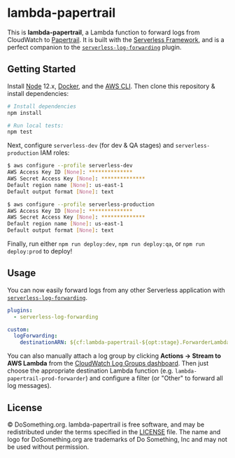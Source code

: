 # lambda-papertrail

This is **lambda-papertrail**, a Lambda function to forward logs from CloudWatch to [Papertrail](http://papertrailapp.com). It is built with the [Serverless Framework](https://serverless.com/), and is a perfect companion to the [`serverless-log-forwarding`](https://github.com/amplify-education/serverless-log-forwarding) plugin.

## Getting Started

Install [Node](https://nodejs.org/en/) 12.x, [Docker](https://www.docker.com/docker-mac), and the [AWS CLI](https://aws.amazon.com/cli/). Then clone this repository & install dependencies:

```sh
# Install dependencies
npm install

# Run local tests:
npm test
```

Next, configure `serverless-dev` (for dev & QA stages) and `serverless-production` IAM roles:

```sh
$ aws configure --profile serverless-dev
AWS Access Key ID [None]: **************
AWS Secret Access Key [None]: **************
Default region name [None]: us-east-1
Default output format [None]: text

$ aws configure --profile serverless-production
AWS Access Key ID [None]: **************
AWS Secret Access Key [None]: **************
Default region name [None]: us-east-1
Default output format [None]: text
```

Finally, run either `npm run deploy:dev`, `npm run deploy:qa`, or `npm run deploy:prod` to deploy!

## Usage

You can now easily forward logs from any other Serverless application with [`serverless-log-forwarding`](https://github.com/amplify-education/serverless-log-forwarding).

```yml
plugins:
  - serverless-log-forwarding

custom:
  logForwarding:
    destinationARN: ${cf:lambda-papertrail-${opt:stage}.ForwarderLambdaArn}
```

You can also manually attach a log group by clicking **Actions → Stream to AWS Lambda** from the [CloudWatch Log Groups dashboard](https://console.aws.amazon.com/cloudwatch/home?region=us-east-1#logs:). Then just choose the appropriate destination Lambda function (e.g. `lambda-papertrail-prod-forwarder`) and configure a filter (or "Other" to forward all log messages).

## License

&copy; DoSomething.org. lambda-papertrail is free software, and may be redistributed under the terms specified
in the [LICENSE](https://github.com/DoSomething/lambda-papertrail/blob/master/LICENSE) file. The name and logo for
DoSomething.org are trademarks of Do Something, Inc and may not be used without permission.
